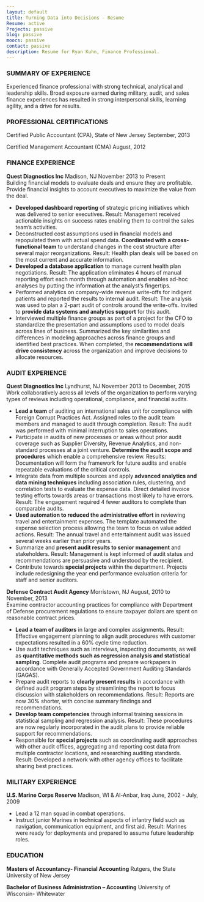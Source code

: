 ```yaml
---
layout: default
title: Turning Data into Decisions - Resume
Resume: active
Projects: passive
blog: passive
moocs: passive
contact: passive
description: Resume for Ryan Kuhn, Finance Professional.
---
```


### SUMMARY OF EXPERIENCE  
Experienced finance professional with strong technical, analytical and leadership skills. Broad exposure earned during military, audit, and sales finance experiences has resulted in strong interpersonal skills, learning agility, and a drive for results.  


### PROFESSIONAL CERTIFICATIONS  

Certified Public Accountant (CPA), State of New Jersey September, 2013  

Certified Management Accountant (CMA) August, 2012  

### FINANCE EXPERIENCE  
**Quest Diagnostics Inc** Madison, NJ November 2013 to Present  
Building financial models to evaluate deals and ensure they are profitable. Provide financial insights to account executives to maximize the value from the deal. 

- **Developed dashboard reporting** of strategic pricing initiatives which was delivered to senior executives. Result: Management received actionable insights on success rates enabling them to control the sales team’s activities.  
- Deconstructed cost assumptions used in financial models and repopulated them with actual spend data. **Coordinated with a cross-functional team** to understand changes in the cost structure after several major reorganizations. Result: Health plan deals will be based on the most current and accurate information.
- **Developed a database application** to manage current health plan negotiations. Result: The application eliminates 4 hours of manual reporting effort each month through automation and enables ad-hoc analyses by putting the information at the analyst’s fingertips.  
- Performed analytics on company-wide revenue write-offs for indigent patients and reported the results to internal audit. Result: The analysis was used to plan a 2-part audit of controls around the write-offs. Invited to **provide data systems and analytics support** for this audit.
- Interviewed multiple finance groups as part of a project for the CFO to standardize the presentation and assumptions used to model deals across lines of business. Summarized the key similarities and differences in modeling approaches across finance groups and identified best practices. When completed, the **recommendations will drive consistency** across the organization and improve decisions to allocate resources.

### AUDIT EXPERIENCE
**Quest Diagnostics Inc** Lyndhurst, NJ November 2013 to December, 2015  
Work collaboratively across all levels of the organization to perform varying types of reviews including operational, compliance, and financial audits.

- **Lead a team** of auditing an international sales unit for compliance with Foreign Corrupt Practices Act. 
Assigned roles to the audit team members and managed to audit through completion. 
Result: The audit was performed with minimal interruption to sales operations. 
- Participate in audits of new processes or areas without prior audit coverage such as Supplier Diversity, Revenue Analytics, and non-standard processes at a joint venture. 
**Determine the audit scope and procedures** which enable a comprehensive review. 
Results: Documentation will form the framework for future audits and enable repeatable evaluations of the critical controls.
- Integrate data from multiple sources and apply **advanced analytics and data mining techniques** including association rules, clustering, and correlation tests to evaluate the expense data. 
Direct detailed invoice testing efforts towards areas or transactions most likely to have errors. 
Result:  The engagement required 4 fewer auditors to complete than comparable audits.
- **Used automation to reduced the administrative effort** in reviewing travel and entertainment expenses. 
The template automated the expense selection process allowing the team to focus on value added actions. 
Result: The annual travel and entertainment audit was issued several weeks earlier than prior years.
- Summarize and **present audit results to senior management** and stakeholders. 
Result: Management is kept informed of audit status and recommendations are persuasive and understood by the recipient.
- Contribute towards **special projects** within the department. 
Projects include redesigning the year end performance evaluation criteria for staff and senior auditors.

**Defense Contract Audit Agency** Morristown, NJ August, 2010 to November, 2013  
Examine contractor accounting practices for compliance with Department of Defense procurement regulations to ensure taxpayer dollars are spent on reasonable contract prices. 

- **Lead a team of auditors** in large and complex assignments. 
Result: Effective engagement planning to align audit procedures with customer expectations resulted in a 60% cycle time reduction.   
- Use audit techniques such as interviews, inspecting documents, as well as **quantitative methods such as regression analysis and statistical sampling**. 
Complete audit programs and prepare workpapers in accordance with Generally Accepted Government Auditing Standards (GAGAS).  
- Prepare audit reports to **clearly present results** in accordance with defined audit program steps by streamlining the report to focus discussion with stakeholders on recommendations. 
Result: Reports are now 30% shorter, with concise summary findings and recommendations.
- **Develop team competencies** through informal training sessions in statistical sampling and regression analysis. 
Result: These procedures are now regularly incorporated in the audit plans to provide reliable support for recommendations.  
- Responsible for **special projects** such as coordinating audit approaches with other audit offices, aggregating and reporting cost data from multiple contractor locations, and researching auditing standards. 
Result:  Developed a network with other agency offices to facilitate sharing best practices.    

### MILITARY EXPERIENCE
**U.S. Marine Corps Reserve** Madison, WI & Al-Anbar, Iraq June, 2002 - July, 2009

- Lead a 12 man squad in combat operations.  
- Instruct junior Marines in technical aspects of infantry field such as navigation, communication equipment, and first aid. 
Result: Marines were ready for deployments and prepared to assume future leadership roles.


### EDUCATION
**Masters of Accountancy- Financial Accounting** 
Rutgers, the State University of New Jersey

**Bachelor of Business Administration – Accounting**
University of Wisconsin- Whitewater 
